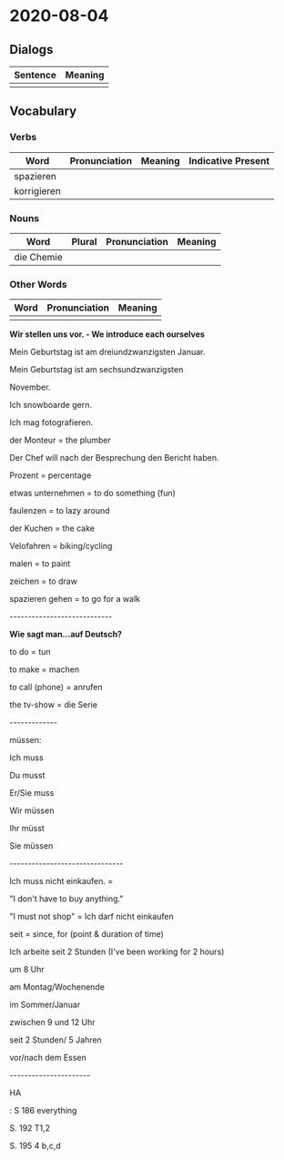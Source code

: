 # 2020-08-04

## Dialogs

| Sentence | Meaning |
| -------- | ------- |
|          |         |

## Vocabulary

### Verbs

| Word        | Pronunciation | Meaning | Indicative Present |
| ----------- | ------------- | ------- | ------------------ |
| spazieren   |               |         |                    |
| korrigieren |               |         |                    |

### Nouns

| Word       | Plural | Pronunciation | Meaning |
| ---------- | ------ | ------------- | ------- |
| die Chemie |        |               |         |

### Other Words

| Word | Pronunciation | Meaning |
| ---- | ------------- | ------- |
|      |               |         |

**Wir stellen uns vor. - We introduce each ourselves**



Mein Geburtstag ist am dreiundzwanzigsten Januar.



Mein Geburtstag ist am sechsundzwanzigsten 

November.



Ich snowboarde gern.

Ich mag fotografieren.



der Monteur = the plumber



Der Chef  will nach der Besprechung den Bericht haben.



Prozent = percentage

etwas unternehmen = to do something (fun)

faulenzen = to lazy around

der Kuchen = the cake

Velofahren = biking/cycling

malen = to paint

zeichen = to draw

spazieren gehen = to go for a walk

\----------------------------

**Wie sagt man...auf Deutsch?**



to do = tun

to make = machen

to call (phone) = anrufen

the tv-show = die Serie

\-------------

müssen:

Ich muss

Du musst

Er/Sie muss

Wir müssen

Ihr müsst

Sie müssen

\-------------------------------

Ich muss nicht einkaufen. =

"I don't have to buy anything."



"I must not shop" = Ich darf nicht einkaufen



seit = since, for (point & duration of time)

Ich arbeite seit 2 Stunden (I've been working for 2 hours) 



um 8 Uhr

am Montag/Wochenende

im Sommer/Januar

zwischen 9 und 12 Uhr

seit 2 Stunden/ 5 Jahren

vor/nach dem Essen

\----------------------

HA

: S 186 everything

S. 192 T1,2

S. 195 4 b,c,d

